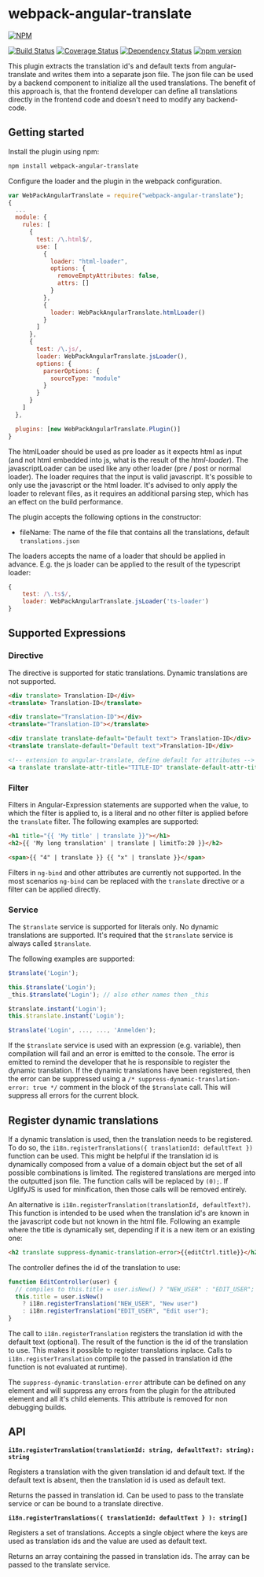 # webpack-angular-translate

[![NPM](https://nodei.co/npm/webpack-angular-translate.png?downloads=true&downloadRank=true&stars=true)](https://nodei.co/npm/webpack-angular-translate/)

[![Build Status](https://travis-ci.org/MichaReiser/webpack-angular-translate.svg?branch=master)](https://travis-ci.org/MichaReiser/webpack-angular-translate)
[![Coverage Status](https://coveralls.io/repos/MichaReiser/webpack-angular-translate/badge.svg?branch=master&service=github)](https://coveralls.io/github/MichaReiser/webpack-angular-translate?branch=master)
[![Dependency Status](https://gemnasium.com/DatenMetgzerX/webpack-angular-translate.svg)](https://gemnasium.com/DatenMetgzerX/webpack-angular-translate)
[![npm version](https://badge.fury.io/js/webpack-angular-translate.svg)](http://badge.fury.io/js/webpack-angular-translate)

This plugin extracts the translation id's and default texts from angular-translate and writes them into a separate json file.
The json file can be used by a backend component to initialize all the used translations. The benefit of this approach is,
that the frontend developer can define all translations directly in the frontend code and doesn't need to modify any backend-code.

## Getting started

Install the plugin using npm:

```bash
npm install webpack-angular-translate
```

Configure the loader and the plugin in the webpack configuration.

```js
var WebPackAngularTranslate = require("webpack-angular-translate");
{
  ...
  module: {
    rules: [
      {
        test: /\.html$/,
        use: [
          {
            loader: "html-loader",
            options: {
              removeEmptyAttributes: false,
              attrs: []
            }
          },
          {
            loader: WebPackAngularTranslate.htmlLoader()
          }
        ]
      },
      {
        test: /\.js/,
        loader: WebPackAngularTranslate.jsLoader(),
        options: {
          parserOptions: {
            sourceType: "module"
          }
        }
      }
    ]
  },

  plugins: [new WebPackAngularTranslate.Plugin()]
}
```

The htmlLoader should be used as pre loader as it expects html as input (and not html embedded into js, what is the result of the _html-loader_).
The javascriptLoader can be used like any other loader (pre / post or normal loader). The loader requires that the input is valid javascript. It's possible to only use the javascript or the html loader. It's advised to only apply the loader to relevant files, as it requires an additional parsing step, which has an effect on the build performance.

The plugin accepts the following options in the constructor:

- fileName: The name of the file that contains all the translations, default `translations.json`

The loaders accepts the name of a loader that should be applied in advance. E.g. the js loader can be applied to the result of the typescript loader:

```js
{
    test: /\.ts$/,
    loader: WebPackAngularTranslate.jsLoader('ts-loader')
}
```

## Supported Expressions

### Directive

The directive is supported for static translations. Dynamic translations are not supported.

```html
<div translate> Translation-ID</div>
<translate> Translation-ID</translate>

<div translate="Translation-ID"></div>
<translate="Translation-ID"></translate>

<div translate translate-default="Default text"> Translation-ID</div>
<translate translate-default="Default text">Translation-ID</div>

<!-- extension to angular-translate, define default for attributes -->
<a translate translate-attr-title="TITLE-ID" translate-default-attr-title="Default for title attr" href="#"><i class="fa-home fa" /></a>
```

### Filter

Filters in Angular-Expression statements are supported when the value, to which the filter is applied to, is a literal and no other filter is applied before the `translate` filter.
The following examples are supported:

```html
<h1 title="{{ 'My title' | translate }}"></h1>
<h2>{{ 'My long translation' | translate | limitTo:20 }}</h2>

<span>{{ "4" | translate }} {{ "x" | translate }}</span>
```

Filters in `ng-bind` and other attributes are currently not supported. In the most scenarios `ng-bind` can be replaced with the `translate` directive or a filter can be applied directly.

### Service

The `$translate` service is supported for literals only. No dynamic translations are supported. It's required
that the `$translate` service is always called `$translate`.

The following examples are supported:

```js
$translate('Login');

this.$translate('Login');
_this.$translate('Login'); // also other names then _this

$translate.instant('Login');
this.$translate.instant('Login');

$translate('Login', ..., ..., 'Anmelden');
```

If the `$translate` service is used with an expression (e.g. variable), then compilation will fail and an error is emitted
to the console. The error is emitted to remind the developer that he is responsible to register the dynamic translation.
If the dynamic translations have been registered, then the error can be suppressed using a `/* suppress-dynamic-translation-error: true */`
comment in the block of the `$translate` call. This will suppress all errors for the current block.

## Register dynamic translations

If a dynamic translation is used, then the translation needs to be registered. To do so, the `i18n.registerTranslations({ translationId: defaultText })` function can be used. This might be helpful if the translation id is dynamically composed from a value of a domain object but the set of all possible combinations is limited. The registered translations are merged into the outputted json file. The function calls will be replaced by `(0);`. If UglifyJS is used for minification, then those calls will be removed entirely.

An alternative is `i18n.registerTranslation(translationId, defaultText?)`. This function is intended to be used when the translation id's are known in the javascript code but not known in the html file. Following an example where the title is dynamically set, depending if it is a new item or an existing one:

```html
<h2 translate suppress-dynamic-translation-error>{{editCtrl.title}}</h2>
```

The controller defines the id of the translation to use:

```js
function EditController(user) {
  // compiles to this.title = user.isNew() ? "NEW_USER" : "EDIT_USER";
  this.title = user.isNew()
    ? i18n.registerTranslation("NEW_USER", "New user")
    : i18n.registerTranslation("EDIT_USER", "Edit user");
}
```

The call to `i18n.registerTranslation` registers the translation id with the default text (optional). The result of the function is the id of the translation to use. This makes it possible to register translations inplace. Calls to `i18n.registerTranslation` compile to the passed in translation id (the function is not evaluated at runtime).

The `suppress-dynamic-translation-error` attribute can be defined on any element and will suppress any errors from the plugin for the attributed element and all it's child elements. This attribute is removed for non debugging builds.

## API

**`i18n.registerTranslation(translationId: string, defaultText?: string): string`**

Registers a translation with the given translation id and default text. If the default text is absent, then the translation id is used as default text.

Returns the passed in translation id. Can be used to pass to the translate service or can be bound to a translate directive.

**`i18n.registerTranslations({ translationId: defaultText } ): string[]`**

Registers a set of translations. Accepts a single object where the keys are used as translation ids and the value are used as default text.

Returns an array containing the passed in translation ids. The array can be passed to the translate service.

